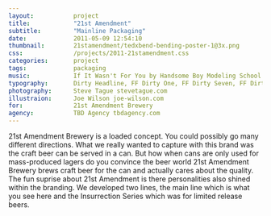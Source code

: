 ```yaml
---
layout:           project
title:            "21st Amendment"
subtitle:         "Mainline Packaging"
date:             2011-05-09 12:54:10
thumbnail:        21stamendment/tedxbend-bending-poster-1@3x.png
css:              /projects/2011-21stamendment.css
categories:       project
tags:             packaging
music:            If It Wasn't For You by Handsome Boy Modeling School
typography:       Dirty Headline, FF Dirty One, FF Dirty Seven, FF Dirty Six, Hand Lettering
photography:      Steve Tague stevetague.com
illustraion:      Joe Wilson joe-wilson.com
for:              21st Amendment Brewery
agency:           TBD Agency tbdagency.com
---
```

21st Amendment Brewery is a loaded concept. You could possibly go many different directions. What we really wanted to capture with this brand was the craft beer can be served in a can. But how when cans are only used for mass-produced lagers do you convince the beer world 21st Amendment Brewery brews craft beer for the can and actually cares about the quality. The fun suprise about 21st Amendment is there personalities also shined within the branding. We developed two lines, the main line which is what you see here and the Insurrection Series which was for limited release beers. 

<div class="container">
  <div class="brew-free"></div>
  <div class="hell-high-watermelon"></div>
</div>
<div class="bitter-american"></div>